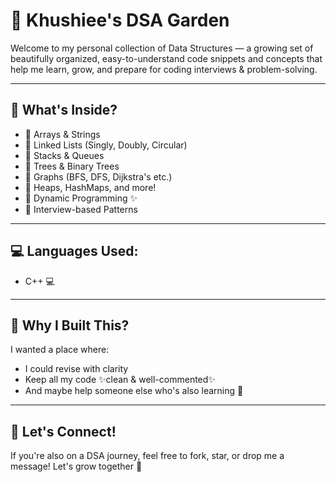 # 🌸 Khushiee's DSA Garden

Welcome to my personal collection of Data Structures — a growing set of beautifully organized, easy-to-understand code snippets and concepts that help me learn, grow, and prepare for coding interviews & problem-solving.

---

## 🧩 What's Inside?

- 🔹 Arrays & Strings  
- 🔹 Linked Lists (Singly, Doubly, Circular)  
- 🔹 Stacks & Queues  
- 🔹 Trees & Binary Trees  
- 🔹 Graphs (BFS, DFS, Dijkstra's etc.)  
- 🔹 Heaps, HashMaps, and more!  
- 🔹 Dynamic Programming ✨  
- 🔹 Interview-based Patterns  

---

## 💻 Languages Used:
- C++ 💻  

---

## 🌱 Why I Built This?
I wanted a place where:
- I could revise with clarity
- Keep all my code ✨clean & well-commented✨
- And maybe help someone else who's also learning 💛

---

## 🐾 Let's Connect!
If you're also on a DSA journey, feel free to fork, star, or drop me a message! Let's grow together 🌸

